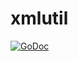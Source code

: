 xmlutil
=======

[![GoDoc](https://godoc.org/github.com/tajtiattila/xmlutil?status.svg)](https://godoc.org/github.com/tajtiattila/xmlutil)
